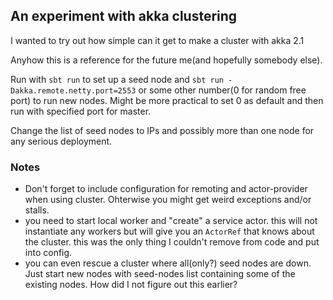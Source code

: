 ## An experiment with akka clustering

I wanted to try out how simple can it get to make a cluster with akka 2.1

Anyhow this is a reference for the future me(and hopefully somebody else).

Run with `sbt run` to set up a seed node and `sbt run -Dakka.remote.netty.port=2553` or some other number(0 for random free port) to run new nodes. Might be more practical to set 0 as default and then run with specified port for master. 

Change the list of seed nodes to IPs and possibly more than one node for any serious deployment. 

### Notes
- Don't forget to include configuration for remoting and actor-provider when using cluster. Ohterwise you might get weird exceptions and/or stalls. 
- you need to start local worker and "create" a service actor. this will not instantiate any workers but will give you an `ActorRef` that knows about the cluster. this was the only thing I couldn't remove from code and put into config. 
- you can even rescue a cluster where all(only?) seed nodes are down. Just start new nodes with seed-nodes list containing some of the existing nodes. How did I not figure out this earlier?
